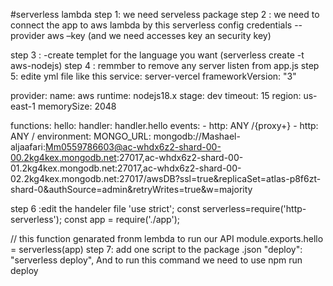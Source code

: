#serverless lambda
 step 1: we need serveless package 
step 2 : we need to connect the app to aws lambda by this serverless config credentials --provider aws –key (and we need accesses key an security key)

step 3 : -create templet for the language you want (serverless create -t aws-nodejs)
step 4 : remmber to remove any server listen from app.js
step 5: edite yml file like this 
service: server-vercel
frameworkVersion: "3"

provider:
  name: aws
  runtime: nodejs18.x
  stage: dev
  timeout: 15
  region: us-east-1 
  memorySize: 2048



functions:
  hello:
    handler: handler.hello
    events:
      - http: ANY /{proxy+}
      - http: ANY /
    environment:
      MONGO_URL: mongodb://Mashael-aljaafari:Mm0559786603@ac-whdx6z2-shard-00-00.2kg4kex.mongodb.net:27017,ac-whdx6z2-shard-00-01.2kg4kex.mongodb.net:27017,ac-whdx6z2-shard-00-02.2kg4kex.mongodb.net:27017/awsDB?ssl=true&replicaSet=atlas-p8f6zt-shard-0&authSource=admin&retryWrites=true&w=majority

      
 step 6 :edit the handeler file 
'use strict';
const serverless=require('http-serverless');
const app = require('./app');

// this function genarated fronm lembda to run our API
module.exports.hello = serverless(app)
step 7: add one script to the package .json
"deploy": "serverless deploy",
And to run this command we need to use npm run deploy
